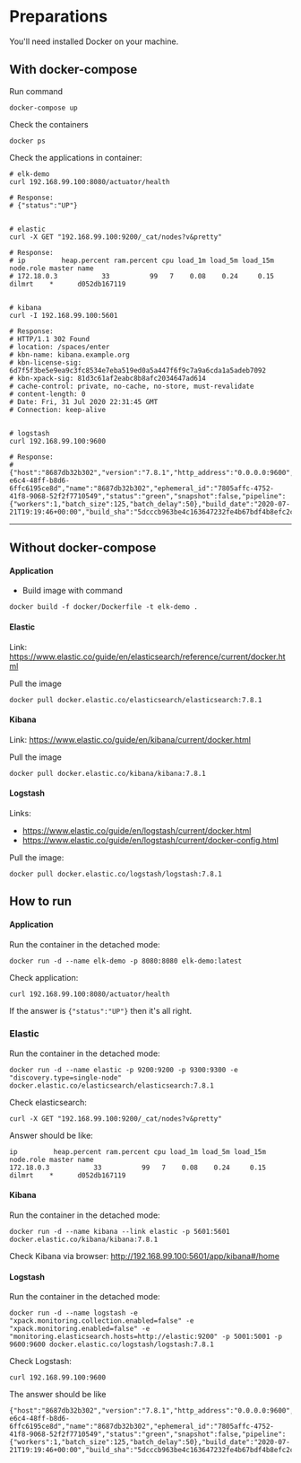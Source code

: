 # Preparations
You'll need installed Docker on your machine.

## With docker-compose
Run command
```shell script
docker-compose up
```
Check the containers
```shell script
docker ps
```
Check the applications in container:
```shell script
# elk-demo
curl 192.168.99.100:8080/actuator/health

# Response:
# {"status":"UP"}


# elastic
curl -X GET "192.168.99.100:9200/_cat/nodes?v&pretty"

# Response:
# ip         heap.percent ram.percent cpu load_1m load_5m load_15m node.role master name
# 172.18.0.3           33          99   7    0.08    0.24     0.15 dilmrt    *      d052db167119


# kibana
curl -I 192.168.99.100:5601

# Response:
# HTTP/1.1 302 Found
# location: /spaces/enter
# kbn-name: kibana.example.org
# kbn-license-sig: 6d7f5f3be5e9ea9c3fc8534e7eba519ed0a5a447f6f9c7a9a6cda1a5adeb7092
# kbn-xpack-sig: 81d3c61af2eabc8b8afc2034647ad614
# cache-control: private, no-cache, no-store, must-revalidate
# content-length: 0
# Date: Fri, 31 Jul 2020 22:31:45 GMT
# Connection: keep-alive


# logstash
curl 192.168.99.100:9600

# Response:
# {"host":"8687db32b302","version":"7.8.1","http_address":"0.0.0.0:9600","id":"9aee5549-e6c4-48ff-b8d6-6ffc6195ce8d","name":"8687db32b302","ephemeral_id":"7805affc-4752-41f8-9068-52f2f7710549","status":"green","snapshot":false,"pipeline":{"workers":1,"batch_size":125,"batch_delay":50},"build_date":"2020-07-21T19:19:46+00:00","build_sha":"5dcccb963be4c163647232fe4b67bdf4b8efc2cb","build_snapshot":false}
```
_____

## Without docker-compose
#### Application
* Build image with command
```shell script
docker build -f docker/Dockerfile -t elk-demo .
```
#### Elastic
Link: https://www.elastic.co/guide/en/elasticsearch/reference/current/docker.html

Pull the image
```shell script
docker pull docker.elastic.co/elasticsearch/elasticsearch:7.8.1
```
#### Kibana
Link: https://www.elastic.co/guide/en/kibana/current/docker.html

Pull the image
```shell script
docker pull docker.elastic.co/kibana/kibana:7.8.1
```
#### Logstash
Links: 
- https://www.elastic.co/guide/en/logstash/current/docker.html
- https://www.elastic.co/guide/en/logstash/current/docker-config.html

Pull the image:
```shell script
docker pull docker.elastic.co/logstash/logstash:7.8.1
```

## How to run
#### Application
Run the container in the detached mode:
```shell script
docker run -d --name elk-demo -p 8080:8080 elk-demo:latest
```
Check application:
```shell script
curl 192.168.99.100:8080/actuator/health
```
If the answer is `{"status":"UP"}` then it's all right.

### Elastic
Run the container in the detached mode:
```shell script
docker run -d --name elastic -p 9200:9200 -p 9300:9300 -e "discovery.type=single-node" docker.elastic.co/elasticsearch/elasticsearch:7.8.1
```
Check elasticsearch:
```shell script
curl -X GET "192.168.99.100:9200/_cat/nodes?v&pretty"
```
Answer should be like:
```
ip         heap.percent ram.percent cpu load_1m load_5m load_15m node.role master name
172.18.0.3           33          99   7    0.08    0.24     0.15 dilmrt    *      d052db167119
```

#### Kibana
Run the container in the detached mode:
```shell script
docker run -d --name kibana --link elastic -p 5601:5601 docker.elastic.co/kibana/kibana:7.8.1
```
Check Kibana via browser: http://192.168.99.100:5601/app/kibana#/home

#### Logstash
Run the container in the detached mode:
```shell script
docker run -d --name logstash -e "xpack.monitoring.collection.enabled=false" -e "xpack.monitoring.enabled=false" -e "monitoring.elasticsearch.hosts=http://elastic:9200" -p 5001:5001 -p 9600:9600 docker.elastic.co/logstash/logstash:7.8.1
```
Check Logstash:
```shell script
curl 192.168.99.100:9600
```
The answer should be like
```
{"host":"8687db32b302","version":"7.8.1","http_address":"0.0.0.0:9600","id":"9aee5549-e6c4-48ff-b8d6-6ffc6195ce8d","name":"8687db32b302","ephemeral_id":"7805affc-4752-41f8-9068-52f2f7710549","status":"green","snapshot":false,"pipeline":{"workers":1,"batch_size":125,"batch_delay":50},"build_date":"2020-07-21T19:19:46+00:00","build_sha":"5dcccb963be4c163647232fe4b67bdf4b8efc2cb","build_snapshot":false}
```